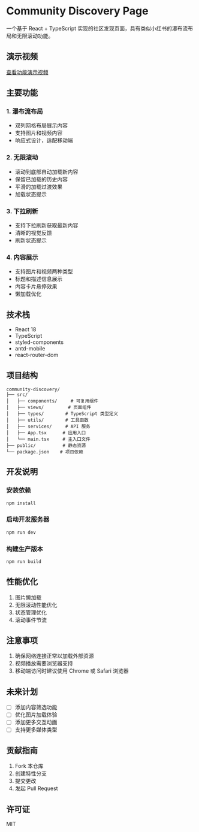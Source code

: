 # Community Discovery Page

一个基于 React + TypeScript 实现的社区发现页面，具有类似小红书的瀑布流布局和无限滚动功能。

## 演示视频

[查看功能演示视频](https://www.loom.com/share/3ecf5f5cfd3048baa45dfdcca048b9d6)

## 主要功能

### 1. 瀑布流布局
- 双列网格布局展示内容
- 支持图片和视频内容
- 响应式设计，适配移动端

### 2. 无限滚动
- 滚动到底部自动加载新内容
- 保留已加载的历史内容
- 平滑的加载过渡效果
- 加载状态提示

### 3. 下拉刷新
- 支持下拉刷新获取最新内容
- 清晰的视觉反馈
- 刷新状态提示

### 4. 内容展示
- 支持图片和视频两种类型
- 标题和描述信息展示
- 内容卡片悬停效果
- 懒加载优化

## 技术栈

- React 18
- TypeScript
- styled-components
- antd-mobile
- react-router-dom

## 项目结构

```
community-discovery/
├── src/
│   ├── components/     # 可复用组件
│   ├── views/         # 页面组件
│   ├── types/        # TypeScript 类型定义
│   ├── utils/        # 工具函数
│   ├── services/     # API 服务
│   ├── App.tsx      # 应用入口
│   └── main.tsx     # 主入口文件
├── public/          # 静态资源
└── package.json    # 项目依赖
```

## 开发说明

### 安装依赖

```bash
npm install
```

### 启动开发服务器

```bash
npm run dev
```

### 构建生产版本

```bash
npm run build
```

## 性能优化

1. 图片懒加载
2. 无限滚动性能优化
3. 状态管理优化
4. 滚动事件节流

## 注意事项

1. 确保网络连接正常以加载外部资源
2. 视频播放需要浏览器支持
3. 移动端访问时建议使用 Chrome 或 Safari 浏览器

## 未来计划

- [ ] 添加内容筛选功能
- [ ] 优化图片加载体验
- [ ] 添加更多交互动画
- [ ] 支持更多媒体类型

## 贡献指南

1. Fork 本仓库
2. 创建特性分支
3. 提交更改
4. 发起 Pull Request

## 许可证

MIT 